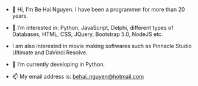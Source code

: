 - 👋 Hi, I’m Be Hai Nguyen. I have been a programmer for more than 20 years.

- 👀 I’m interested in: Python, JavaScript, Delphi, different types of Databases, HTML, CSS, JQuery, Bootstrap 5.0, NodeJS etc. 

- I am also interested in movie making softwares such as Pinnacle Studio Ultimate and DaVinci Resolve.

- 🌱 I’m currently developing in Python. 

- 📫 My email address is: behai_nguyen@hotmail.com

<!---
behai-nguyen/behai-nguyen is a ✨ special ✨ repository because its `README.md` (this file) appears on your GitHub profile.
You can click the Preview link to take a look at your changes.
--->
